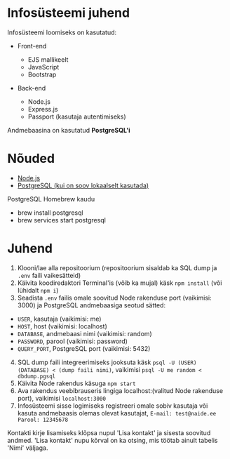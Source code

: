 # Infosüsteemi juhend

Infosüsteemi loomiseks on kasutatud:
 - Front-end
   - EJS mallikeelt
   - JavaScript
   - Bootstrap
 
 - Back-end
   - Node.js
   - Express.js
   - Passport (kasutaja autentimiseks)
   
Andmebaasina on kasutatud **PostgreSQL'i**


# Nõuded

  - [Node.js](https://nodejs.org/en/download/)
  - [PostgreSQL (kui on soov lokaalselt kasutada)](https://www.postgresql.org/download/)

PostgreSQL Homebrew kaudu
  - brew install postgresql
  - brew services start postgresql
  
# Juhend
1. Klooni/lae alla repositoorium (repositoorium sisaldab ka SQL dump ja `.env` faili vaikesätteid)
2. Käivita koodiredaktori Terminal'is (võib ka mujal) käsk `npm install` (või lühidalt `npm i`)
3. Seadista `.env` failis omale soovitud Node rakenduse port (vaikimisi: 3000) ja PostgreSQL andmebaasiga seotud sätted:
  - `USER`, kasutaja (vaikimisi: me)
  - `HOST`, host (vaikimisi: localhost)
  - `DATABASE`, andmebaasi nimi (vaikimisi: random)
  - `PASSWORD`, parool (vaikimisi: password)
  - `QUERY_PORT`, PostgreSQL port (vaikimisi: 5432)
4. SQL dump faili integreerimiseks jooksuta käsk `psql -U (USER) (DATABASE) < (dump faili nimi)`, vaikimisi `psql -U me random < dbdump.pgsql`
5. Käivita Node rakendus käsuga `npm start`
6. Ava rakendus veebibrauseris lingiga localhost:(valitud Node rakenduse port), vaikimisi `localhost:3000`
7. Infosüsteemi sisse logimiseks registreeri omale sobiv kasutaja või kasuta andmebaasis olemas olevat kasutajat, `E-mail: test@naide.ee Parool: 12345678`

Kontakti kirje lisamiseks klõpsa nupul 'Lisa kontakt' ja sisesta soovitud andmed. 'Lisa kontakt' nupu kõrval on ka otsing, mis töötab ainult tabelis 'Nimi' väljaga.
